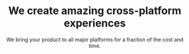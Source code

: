 ---
templateKey: index-page
tags: none
title: We create amazing cross-platform experiences
subtitle: We bring your product to all major platforms for a fraction of the cost and time.
header_image: /img/codebase_logo.png
meta_title: Home | Codebase Studio - Cross-platform mobile and web development agency
meta_description: >-
  Cum sociis natoque penatibus et magnis dis parturient montes, nascetur
  ridiculus mus. Aenean eu leo quam. Pellentesque ornare sem lacinia quam
  venenatis vestibulum. Sed posuere consectetur est at lobortis. Cras mattis
  consectetur purus sit amet fermentum.

section1:
   heading: We help non-technical founders build technical things
   description: >-
    We are a cross-platform development agency that wants to grow your idea into a huge success.
   image: /img/hero_icon_1.svg

section2:
  heading:
    heading: How we can help you
    subheading: What We Do
  blurbs:
    - image: /img/hero_icon_1.svg
      heading: Prototyping
      text: >
       Creating a minimum viable product that you can test with real people
    - image: /img/hero_icon_2.svg
      heading: Full-scale Launch
      text: >
       We will work with you to design, develop & launch your new product
    - image: /img/hero_icon_3.svg
      heading: Continual Support
      text: >
       Ensuring a great user experience & developing features your users want

section3:
  heading:
    image: /img/hero_icon_3.svg
    subheading: How are we different?  
    heading: Develop Once, Deploy Everywhere
    description: >
        We exclusively use Flutter, Google’s cross-platform technology that is able to target all major platforms. There are huge benifits in developing with Flutter.
  blurbs: 
    - title: Native Performance
      text: >
        Flutter compiles down to bytecode, which allows it to run at 60 & 120 FPS, exactly like a native app
    - title: Supports all Major Platforms
      text: >
        Flutter allows one codebase to generate an Andriod, IOS and web app with future support for outputting a desktop and IoT devices
    - title: Built in Record Time
      text: >
        Not only do we only have to develop one codebase for all platforms, Flutter
    
section4:
  subheading: How much will my project cost?
  heading: Download the Cost Calculator
  image: /img/hero_icon_3.svg
  description: >
    Not only will you be able to test out performance a Flutter app is, but you will be able to compare our development costs to native development.
 
section5:
  subheading: Let's chat!
  heading: Want to talk about your project?
  description: >
   Our goal is to help you take your idea from concept to creation. Let’s chat and see how we can bring you value.

---